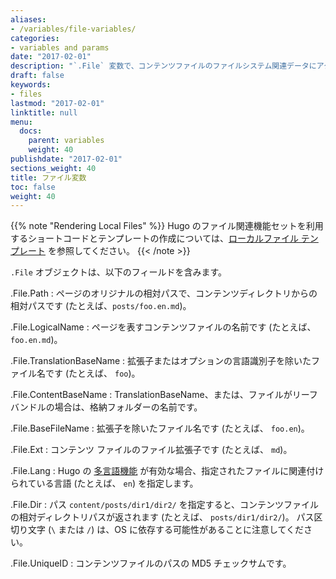 ```yaml
---
aliases:
- /variables/file-variables/
categories:
- variables and params
date: "2017-02-01"
description: "`.File` 変数で、コンテンツファイルのファイルシステム関連データにアクセスできます。"
draft: false
keywords:
- files
lastmod: "2017-02-01"
linktitle: null
menu:
  docs:
    parent: variables
    weight: 40
publishdate: "2017-02-01"
sections_weight: 40
title: ファイル変数
toc: false
weight: 40
---
```


{{% note "Rendering Local Files" %}}
Hugo のファイル関連機能セットを利用するショートコードとテンプレートの作成については、[ローカルファイル テンプレート](/templates/files/) を参照してください。 
{{< /note >}}

`.File` オブジェクトは、以下のフィールドを含みます。

.File.Path
: ページのオリジナルの相対パスで、コンテンツディレクトリからの相対パスです (たとえば、`posts/foo.en.md`)。

.File.LogicalName
: ページを表すコンテンツファイルの名前です (たとえば、`foo.en.md`)。

.File.TranslationBaseName
: 拡張子またはオプションの言語識別子を除いたファイル名です (たとえば、 `foo`)。

.File.ContentBaseName
: TranslationBaseName、または、ファイルがリーフバンドルの場合は、格納フォルダーの名前です。

.File.BaseFileName
: 拡張子を除いたファイル名です (たとえば、 `foo.en`)。

.File.Ext
: コンテンツ ファイルのファイル拡張子です (たとえば、 `md`)。

.File.Lang
: Hugo の [多言語機能][multilingual] が有効な場合、指定されたファイルに関連付けられている言語 (たとえば、 `en`) を指定します。

.File.Dir
: パス `content/posts/dir1/dir2/` を指定すると、コンテンツファイルの相対ディレクトリパスが返されます (たとえば、 `posts/dir1/dir2/`)。 パス区切り文字 (`\` または `/`) は、OS に依存する可能性があることに注意してください。

.File.UniqueID
: コンテンツファイルのパスの MD5 チェックサムです。

[Multilingual]: /content-management/multilingual/
